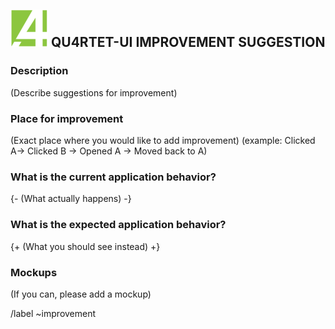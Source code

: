 ## ![QU4RTET-UI](./icon.png "Title Text") QU4RTET-UI IMPROVEMENT SUGGESTION
### Description
(Describe suggestions for improvement)
### Place for improvement
(Exact place where you would like to add improvement)
(example: Clicked A-> Clicked B -> Opened A -> Moved back to A)
### What is the current application behavior?
{- (What actually happens) -}
### What is the expected application behavior?
{+ (What you should see instead) +}
### Mockups
(If you can, please add a mockup)

/label ~improvement
